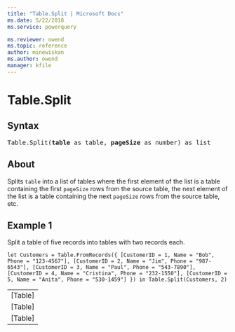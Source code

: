 ```yaml
---
title: "Table.Split | Microsoft Docs"
ms.date: 5/22/2018
ms.service: powerquery

ms.reviewer: owend
ms.topic: reference
author: minewiskan
ms.author: owend
manager: kfile
---
```

# Table.Split

## Syntax

<pre>
Table.Split(<b>table</b> as table, <b>pageSize</b> as number) as list
</pre>

## About
Splits `table` into a list of tables where the first element of the list is a table containing the first `pageSize` rows from the source table, the next element of the list is a table containing the next `pageSize` rows from the source table, etc.

## Example 1
Split a table of five records into tables with two records each.

```powerquery-m
let Customers = Table.FromRecords({ [CustomerID = 1, Name = "Bob", Phone = "123-4567"], [CustomerID = 2, Name = "Jim", Phone = "987-6543"], [CustomerID = 3, Name = "Paul", Phone = "543-7890"], [CustomerID = 4, Name = "Cristina", Phone = "232-1550"], [CustomerID = 5, Name = "Anita", Phone = "530-1459"] }) in Table.Split(Customers, 2)
```

<table> <tr><td>[Table]</td></tr> <tr><td>[Table]</td></tr> <tr><td>[Table]</td></tr> </table>